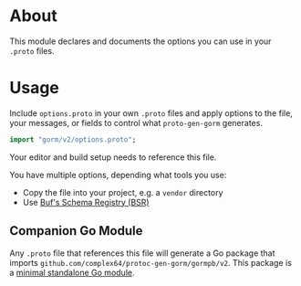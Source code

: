 # About

This module declares and documents the options you can use in your `.proto` files.

# Usage

Include `options.proto` in your own `.proto` files and apply options to the file, your messages, or fields to control what `proto-gen-gorm` generates.

```proto
import "gorm/v2/options.proto";
```

Your editor and build setup needs to reference this file.

You have multiple options, depending what tools you use:

- Copy the file into your project, e.g. a `vendor` directory
- Use [Buf's Schema Registry (BSR)](https://docs.buf.build/bsr/introduction)

## Companion Go Module

Any `.proto` file that references this file will generate a Go package that imports `github.com/complex64/protoc-gen-gorm/gormpb/v2`. This package is a [minimal standalone Go module](../gormpb).
